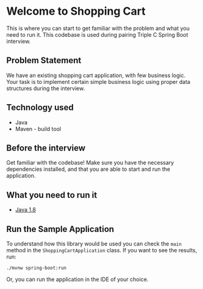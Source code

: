 # Welcome to Shopping Cart


This is where you can start to get familiar with the problem and what you need to run it.
This codebase is used during pairing Triple C Spring Boot interview.

## Problem Statement

We have an existing shopping cart application, with few business logic. Your task is to implement certain simple 
business logic using proper data structures during the interview.

## Technology used

- Java
- Maven - build tool

## Before the interview

Get familiar with the codebase! Make sure you have the necessary dependencies installed, and that you are able to start and run the application.

## What you need to run it

- [Java 1.8](https://adoptopenjdk.net/?variant=openjdk8)


## Run the Sample Application

To understand how this library would be used you can check the `main` method in the `ShoppingCartApplication` class. If you want to see the results, run:

```console
./mvnw spring-boot:run
```  
Or, you can run the application in the IDE of your choice.